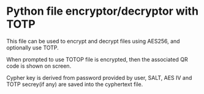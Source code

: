 # Python file encryptor/decryptor with TOTP 

This file can be used to encrypt and decrypt files using AES256, and optionally use TOTP. 

When prompted to use TOTOP file is encrypted, then the associated QR code is shown on screen. 

Cypher key is derived from password provided by user, SALT, AES IV and TOTP secrey(if any) are saved 
into the cyphertext file.
